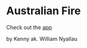 # Australian Fire

Check out the 
<a href = "https://k3nnywilliam.shinyapps.io/fireaustraliaapp/">app</a>

by Kenny ak. William Nyallau